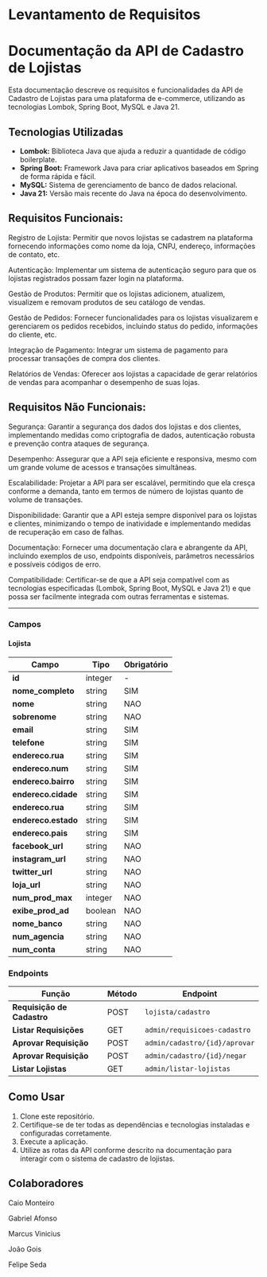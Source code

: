 # Levantamento de Requisitos

# Documentação da API de Cadastro de Lojistas

Esta documentação descreve os requisitos e funcionalidades da API de Cadastro de Lojistas para uma plataforma de e-commerce, utilizando as tecnologias Lombok, Spring Boot, MySQL e Java 21.

## Tecnologias Utilizadas

- **Lombok:** Biblioteca Java que ajuda a reduzir a quantidade de código boilerplate.
- **Spring Boot:** Framework Java para criar aplicativos baseados em Spring de forma rápida e fácil.
- **MySQL:** Sistema de gerenciamento de banco de dados relacional.
- **Java 21:** Versão mais recente do Java na época do desenvolvimento.

## Requisitos Funcionais:

Registro de Lojista: Permitir que novos lojistas se cadastrem na plataforma fornecendo informações como nome da loja, CNPJ, endereço, informações de contato, etc.

Autenticação: Implementar um sistema de autenticação seguro para que os lojistas registrados possam fazer login na plataforma.

Gestão de Produtos: Permitir que os lojistas adicionem, atualizem, visualizem e removam produtos de seu catálogo de vendas.

Gestão de Pedidos: Fornecer funcionalidades para os lojistas visualizarem e gerenciarem os pedidos recebidos, incluindo status do pedido, informações do cliente, etc.

Integração de Pagamento: Integrar um sistema de pagamento para processar transações de compra dos clientes.

Relatórios de Vendas: Oferecer aos lojistas a capacidade de gerar relatórios de vendas para acompanhar o desempenho de suas lojas.

## Requisitos Não Funcionais:

Segurança: Garantir a segurança dos dados dos lojistas e dos clientes, implementando medidas como criptografia de dados, autenticação robusta e prevenção contra ataques de segurança.

Desempenho: Assegurar que a API seja eficiente e responsiva, mesmo com um grande volume de acessos e transações simultâneas.

Escalabilidade: Projetar a API para ser escalável, permitindo que ela cresça conforme a demanda, tanto em termos de número de lojistas quanto de volume de transações.

Disponibilidade: Garantir que a API esteja sempre disponível para os lojistas e clientes, minimizando o tempo de inatividade e implementando medidas de recuperação em caso de falhas.

Documentação: Fornecer uma documentação clara e abrangente da API, incluindo exemplos de uso, endpoints disponíveis, parâmetros necessários e possíveis códigos de erro.

Compatibilidade: Certificar-se de que a API seja compatível com as tecnologias especificadas (Lombok, Spring Boot, MySQL e Java 21) e que possa ser facilmente integrada com outras ferramentas e sistemas.

---

### Campos

#### Lojista

| Campo                   | Tipo           | Obrigatório |
| ----------------------- | -------------- | ----------- |
| **id**                  | integer        | -           |
| **nome_completo**       | string         | SIM         |
| **nome**                | string         | NAO         |
| **sobrenome**           | string         | NAO         |
| **email**               | string         | SIM         |
| **telefone**            | string         | SIM         |
| **endereco.rua**        | string         | SIM         |
| **endereco.num**        | string         | SIM         |
| **endereco.bairro**     | string         | SIM         |
| **endereco.cidade**     | string         | SIM         |
| **endereco.rua**        | string         | SIM         |
| **endereco.estado**     | string         | SIM         |
| **endereco.pais**       | string         | SIM         |
| **facebook_url**        | string         | NAO         |
| **instagram_url**       | string         | NAO         |
| **twitter_url**         | string         | NAO         |
| **loja_url**            | string         | NAO         |
| **num_prod_max**        | integer        | NAO         |
| **exibe_prod_ad**       | boolean        | NAO         |
| **nome_banco**          | string         | NAO         |
| **num_agencia**         | string         | NAO         |
| **num_conta**           | string         | NAO         |


### Endpoints
| Função                           | Método  | Endpoint                                       |
| -------------------------------- | ------- | ---------------------------------------------- |
| **Requisição de Cadastro**       | POST    | `lojista/cadastro`                             |
| **Listar Requisições**           | GET     | `admin/requisicoes-cadastro`                   |
| **Aprovar Requisição**           | POST    | `admin/cadastro/{id}/aprovar`                  |
| **Aprovar Requisição**           | POST    | `admin/cadastro/{id}/negar`                    |
| **Listar Lojistas**              | GET     | `admin/listar-lojistas`                        |
  

## Como Usar

1. Clone este repositório.
2. Certifique-se de ter todas as dependências e tecnologias instaladas e configuradas corretamente.
3. Execute a aplicação.
4. Utilize as rotas da API conforme descrito na documentação para interagir com o sistema de cadastro de lojistas.

## Colaboradores
Caio Monteiro

Gabriel Afonso

Marcus Vinicius 

João Gois

Felipe Seda

